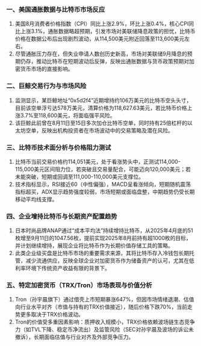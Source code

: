 ### 一、美国通胀数据与比特币市场反应  
1. 美国8月消费者价格指数（CPI）同比上涨2.9%，环比上涨0.4%，核心CPI同比上涨3.1%，通胀数据略超预期，引发市场对美联储降息政策的担忧，比特币价格在数据公布后出现剧烈波动，从114,500美元附近回落至113,600美元左右。  
2. 尽管通胀压力存在，但失业申请人数创历史新高，市场对美联储9月降息的预期仍存，推动比特币在短期波动后反弹，反映出通胀数据与货币政策预期对加密货币市场的直接影响。  

### 二、巨鲸交易行为与市场风险  
1. 监测显示，某巨鲸地址“0x5d2f4”近期增持约106万美元的比特币空头头寸，目前该空单浮亏达578万美元，清算价格为118,627.63美元，若比特币价格上涨3.7%至118,600美元，将面临强平风险。  
2. 该巨鲸此前曾在8月11日至15日多次加仓比特币空单，同时持有25倍杠杆的以太坊空单，反映出机构投资者在市场波动中的交易策略及潜在风险。  

### 三、比特币技术面分析与价格阻力测试  
1. 比特币当前交易价格约114,051美元，处于看涨势头中，正测试114,000-115,000美元区间阻力位，若突破且交易量配合，可能迈向120,000美元；若未能突破，短期或回调至111,000-110,000美元支撑位。  
2. 技术指标显示，RSI接近60（中性偏强），MACD呈看涨倾向，短期随机震荡指标超买，ADX显示趋势强度较弱，市场短期或面临盘整，中期趋势仍受长期移动平均线支撑。  

### 四、企业增持比特币与长期资产配置趋势  
1. 日本时尚品牌ANAP通过“成本平均法”持续增持比特币，从2025年4月底的51枚增至9月11日的1047.56枚，提前实现2025年8月前持有超1000枚的目标，并计划继续增持，展现企业将比特币作为长期价值存储工具的策略。  
2. 此类企业级买盘是比特币市场的重要需求来源，其将比特币存入冷钱包长期托管，减少流通供应，反映全球企业对加密货币作为储备资产的认可，尤其在低利率环境下传统资产收益有限的背景下。  

### 五、特定加密货币（TRX/Tron）市场表现与价值分析  
1. Tron（孙宇晨旗下）通过借壳上市短期暴涨647%，但因市场情绪退潮、估值向行业水平对齐（市值与持有的TRX价值接近），随后价格下跌70%，当前走势更多取决于TRX价格波动。  
2. Tron的价值受多重因素影响：质押收入规模小，TRX价格依赖波场链生态竞争力（如TVL下降、稳定币净流出）及监管风险（SEC对孙宇晨及波场的诉讼未撤诉），长期面临估值与行业对齐及外部竞争压力。  
